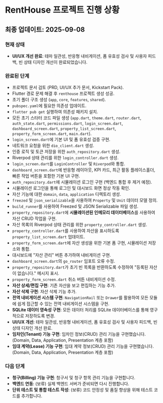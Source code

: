 # RentHouse 프로젝트 진행 상황

## 최종 업데이트: 2025-09-08

### 현재 상태
- **UI/UX 개선 완료**: 테마 일관성, 반응형 내비게이션, 폼 유효성 검사 및 사용자 피드백, 빈 상태 디자인 개선이 완료되었습니다.

### 완료된 단계
- 프로젝트 문서 검토 (PRD, UI/UX 추가 문서, Kickstart Pack).
- Flutter 경로 문제 해결 후 `renthouse` 프로젝트 생성 성공.
- 초기 폴더 구조 생성 (`app`, `core`, `features`, `shared`).
- `pubspec.yaml`에 필요한 의존성 업데이트.
- `flutter pub get` 실행하여 의존성 패키지 설치.
- 모든 초기 스타터 코드 파일 생성 (`app.dart`, `theme.dart`, `router.dart`, `auth_state.dart`, `permissions.dart`, `login_screen.dart`, `dashboard_screen.dart`, `property_list_screen.dart`, `property_form_screen.dart`, `main.dart`).
- `login_screen.dart`에 기본 UI 및 폼 유효성 검증 구현.
- 네트워크 요청을 위한 `dio_client.dart` 생성.
- 인증 로직 및 토큰 저장을 위한 `auth_repository.dart` 생성.
- Riverpod 상태 관리를 위한 `login_controller.dart` 생성.
- `login_screen.dart`를 `LoginController` 및 `Riverpod`와 통합.
- `dashboard_screen.dart`에 반응형 레이아웃, KPI 카드, 최근 활동 플레이스홀더, 빠른 작업 버튼을 포함한 기본 UI 구현.
- `auth_repository.dart`에 시뮬레이션 로그인 구현 (백엔드 통합 후 제거 예정).
- 시뮬레이션 로그인을 통해 로그인 및 대시보드 화면 정상 작동 확인.
- 자산 기능에 대한 `domain`, `data`, `application` 디렉토리 생성.
- `freezed` 및 `json_serializable`을 사용하여 `Property` 및 `Unit` 데이터 모델 정의.
- `build_runner`를 사용하여 Freezed 및 JSON Serializable 파일 생성.
- `property_repository.dart`에 **시뮬레이션된 인메모리 데이터베이스**를 사용하여 자산 CRUD 작업을 구현.
- 자산 목록의 Riverpod 상태 관리를 위한 `property_controller.dart` 생성.
- `property_controller.dart`를 사용하여 자산을 표시하도록 `property_list_screen.dart` 업데이트.
- `property_form_screen.dart`에 자산 생성을 위한 기본 폼 구현, 시뮬레이션 저장소와 통합.
- 대시보드에 "자산 관리" 버튼 추가하여 내비게이션 구현.
- `dashboard_screen.dart`의 `go_router` 임포트 오류 수정.
- `property_repository.dart`가 초기 빈 목록을 반환하도록 수정하여 "등록된 자산이 없습니다." 메시지 표시.
- `property_form_screen.dart` 취소 버튼 내비게이션 수정.
- **자산 상세/편집 구현**: 기존 자산을 보고 편집하는 기능 추가.
- **자산 삭제 구현**: 자산 삭제 기능 추가.
- **전역 내비게이션 시스템 구현**: `NavigationRail` 또는 `Drawer`를 활용하여 모든 모듈에 쉽게 접근할 수 있는 전역 내비게이션 시스템을 구현.
- **SQLite 데이터 영속성 구현**: 모든 데이터 처리를 SQLite 데이터베이스를 통해 영구적으로 저장하도록 변경.
- **UI/UX 개선**: 테마 일관성, 반응형 내비게이션, 폼 유효성 검사 및 사용자 피드백, 빈 상태 디자인 개선 완료.
- **임차인(Tenant) 기능 구현**: 임차인 정보(CRUD) 관리 기능을 구현했습니다. (Domain, Data, Application, Presentation 계층 포함)
- **임대 계약(Lease) 기능 구현**: 임대 계약 정보(CRUD) 관리 기능을 구현했습니다. (Domain, Data, Application, Presentation 계층 포함)

### 다음 단계
- **청구(Billing) 기능 구현**: 청구서 및 청구 항목 관리 기능을 구현합니다.
- **백엔드 연동**: (보류) 실제 백엔드 서버가 준비되면 다시 진행합니다.
- **단위 테스트 및 통합 테스트 작성**: (보류) 코드 안정성 및 품질 향상을 위해 테스트 코드를 추가합니다.
